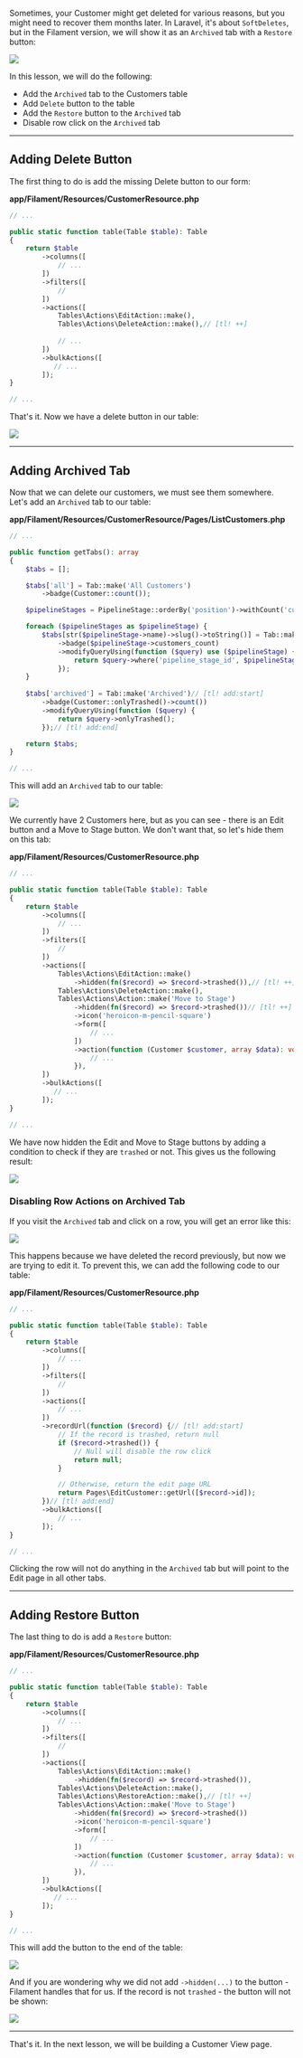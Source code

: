 Sometimes, your Customer might get deleted for various reasons, but you might need to recover them months later. In Laravel, it's about `SoftDeletes`, but in the Filament version, we will show it as an `Archived` tab with a `Restore` button:

![](https://laraveldaily.com/uploads/2023/10/customersArchivedTabRestore.png)

In this lesson, we will do the following:

- Add the `Archived` tab to the Customers table
- Add `Delete` button to the table
- Add the `Restore` button to the `Archived` tab
- Disable row click on the `Archived` tab

---

## Adding Delete Button

The first thing to do is add the missing Delete button to our form:

**app/Filament/Resources/CustomerResource.php**
```php
// ...

public static function table(Table $table): Table
{
    return $table
        ->columns([
            // ...
        ])
        ->filters([
            //
        ])
        ->actions([
            Tables\Actions\EditAction::make(),
            Tables\Actions\DeleteAction::make(),// [tl! ++]
           
            // ...
        ])
        ->bulkActions([
           // ...
        ]);
}

// ...
```

That's it. Now we have a delete button in our table:

![](https://laraveldaily.com/uploads/2023/10/customersDeleteButton.png)

---

## Adding Archived Tab

Now that we can delete our customers, we must see them somewhere. Let's add an `Archived` tab to our table:

**app/Filament/Resources/CustomerResource/Pages/ListCustomers.php**
```php
// ...

public function getTabs(): array
{
    $tabs = [];

    $tabs['all'] = Tab::make('All Customers')
        ->badge(Customer::count());

    $pipelineStages = PipelineStage::orderBy('position')->withCount('customers')->get();

    foreach ($pipelineStages as $pipelineStage) {
        $tabs[str($pipelineStage->name)->slug()->toString()] = Tab::make($pipelineStage->name)
            ->badge($pipelineStage->customers_count)
            ->modifyQueryUsing(function ($query) use ($pipelineStage) {
                return $query->where('pipeline_stage_id', $pipelineStage->id);
            });
    }
    
    $tabs['archived'] = Tab::make('Archived')// [tl! add:start]
        ->badge(Customer::onlyTrashed()->count())
        ->modifyQueryUsing(function ($query) {
            return $query->onlyTrashed();
        });// [tl! add:end]

    return $tabs;
}

// ...
```

This will add an `Archived` tab to our table:

![](https://laraveldaily.com/uploads/2023/10/customersArchivedTab.png)

We currently have 2 Customers here, but as you can see - there is an Edit button and a Move to Stage button. We don't want that, so let's hide them on this tab:

**app/Filament/Resources/CustomerResource.php**
```php
// ...

public static function table(Table $table): Table
{
    return $table
        ->columns([
            // ...
        ])
        ->filters([
            //
        ])
        ->actions([
            Tables\Actions\EditAction::make()
                ->hidden(fn($record) => $record->trashed()),// [tl! ++]
            Tables\Actions\DeleteAction::make(),
            Tables\Actions\Action::make('Move to Stage')
                ->hidden(fn($record) => $record->trashed())// [tl! ++]
                ->icon('heroicon-m-pencil-square')
                ->form([
                    // ...
                ])
                ->action(function (Customer $customer, array $data): void {
                    // ...
                }),
        ])
        ->bulkActions([
           // ...
        ]);
}

// ...
```

We have now hidden the Edit and Move to Stage buttons by adding a condition to check if they are `trashed` or not. This gives us the following result:

![](https://laraveldaily.com/uploads/2023/10/customersArchivedTabHiddenButtons.png)

### Disabling Row Actions on Archived Tab

If you visit the `Archived` tab and click on a row, you will get an error like this:

![](https://laraveldaily.com/uploads/2023/10/customersArchivedTabRowClickError.png)

This happens because we have deleted the record previously, but now we are trying to edit it. To prevent this, we can add the following code to our table:

**app/Filament/Resources/CustomerResource.php**
```php
// ...

public static function table(Table $table): Table
{
    return $table
        ->columns([
            // ...
        ])
        ->filters([
            //
        ])
        ->actions([
            // ... 
        ])
        ->recordUrl(function ($record) {// [tl! add:start]
            // If the record is trashed, return null
            if ($record->trashed()) {
                // Null will disable the row click
                return null;
            }

            // Otherwise, return the edit page URL
            return Pages\EditCustomer::getUrl([$record->id]);
        })// [tl! add:end]
        ->bulkActions([
            // ...
        ]);
}

// ...
```

Clicking the row will not do anything in the `Archived` tab but will point to the Edit page in all other tabs.

---

## Adding Restore Button

The last thing to do is add a `Restore` button:


**app/Filament/Resources/CustomerResource.php**
```php
// ...

public static function table(Table $table): Table
{
    return $table
        ->columns([
            // ...
        ])
        ->filters([
            //
        ])
        ->actions([
            Tables\Actions\EditAction::make()
                ->hidden(fn($record) => $record->trashed()),
            Tables\Actions\DeleteAction::make(),
            Tables\Actions\RestoreAction::make(),// [tl! ++]
            Tables\Actions\Action::make('Move to Stage')
                ->hidden(fn($record) => $record->trashed())
                ->icon('heroicon-m-pencil-square')
                ->form([
                    // ...
                ])
                ->action(function (Customer $customer, array $data): void {
                    // ...
                }),
        ])
        ->bulkActions([
           // ...
        ]);
}

// ...
```

This will add the button to the end of the table:

![](https://laraveldaily.com/uploads/2023/10/customersArchivedTabRestoreButton.png)

And if you are wondering why we did not add `->hidden(...)` to the button - Filament handles that for us. If the record is not `trashed` - the button will not be shown:

![](https://laraveldaily.com/uploads/2023/10/customersArchivedTabRestoreButtonHidden.png)

---

That's it. In the next lesson, we will be building a Customer View page.
